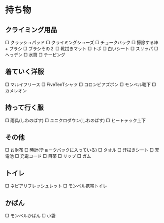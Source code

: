 # 持ち物

## クライミング用品
□ クラッシュパッド
□ クライミングシューズ
□ チョークバック
□ 掃除する棒 + ブラシ
□ ブラシその２
□ 靴拭きマット
□ トポ
□ 白いシート
□ スリッパ
□ へっデン
□ 水筒
□ テーピング

## 着ていく洋服
□ マルイフリース
□ FiveTenTシャツ
□ コロンビアズボン
□ モンベル靴下
□ カメレオン

## 持って行く服
□ 雨具(しわのばす)
□ ユニクロダウン(しわのばす)
□ ヒートテック上下

## その他
□ お財布
□ 時計(チョークバックに入っている)
□ タオル
□ 汗拭きシート
□ 充電池
□ 充電コード
□ 目薬
□ リップ
□ ガム

## トイレ
□ ネピアリフレッシュレット
□ モンベル携帯トイレ

## かばん
□ モンベルかばん
□ 小袋
